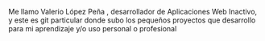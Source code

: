  Me llamo Valerio López Peña , desarrollador de Aplicaciones Web Inactivo,
 y este es git particular donde subo los pequeños proyectos que desarrollo para mi aprendizaje y/o uso personal o profesional

<!---
Valerio-Lopez/Valerio-Lopez is a ✨ special ✨ repository because its `README.md` (this file) appears on your GitHub profile.
You can click the Preview link to take a look at your changes.
--->
